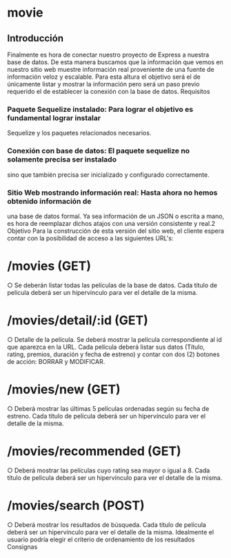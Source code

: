 # movie
## Introducción
Finalmente es hora de conectar nuestro proyecto de Express a nuestra base de datos.
De esta manera buscamos que la información que vemos en nuestro sitio web muestre
información real proveniente de una fuente de información veloz y escalable. Para esta
altura el objetivo será el de únicamente listar y mostrar la información pero será un paso
previo requerido el de establecer la conexión con la base de datos.
Requisitos 
### Paquete Sequelize instalado: Para lograr el objetivo es fundamental lograr instalar
Sequelize y los paquetes relacionados necesarios.
### Conexión con base de datos: El paquete sequelize no solamente precisa ser instalado
sino que también precisa ser inicializado y configurado correctamente.
### Sitio Web mostrando información real: Hasta ahora no hemos obtenido información de
una base de datos formal. Ya sea información de un JSON o escrita a mano, es hora de
reemplazar dichos atajos con una versión consistente y real.2
Objetivo
Para la construcción de esta versión del sitio web, el cliente espera contar con la
posibilidad de acceso a las siguientes URL's:
# /movies (GET)
○ Se deberán listar todas las películas de la base de datos. Cada título de
película deberá ser un hipervínculo para ver el detalle de la misma.
# /movies/detail/:id (GET)
○ Detalle de la película. Se deberá mostrar la película correspondiente al id
que aparezca en la URL. Cada película deberá listar sus datos (Título,
rating, premios, duración y fecha de estreno) y contar con dos (2) botones
de acción: BORRAR y MODIFICAR.
# /movies/new (GET)
○ Deberá mostrar las últimas 5 películas ordenadas según su fecha de
estreno. Cada título de película deberá ser un hipervínculo para ver el
detalle de la misma.
# /movies/recommended (GET)
○ Deberá mostrar las películas cuyo rating sea mayor o igual a 8. Cada título
de película deberá ser un hipervínculo para ver el detalle de la misma.
# /movies/search (POST)
○ Deberá mostrar los resultados de búsqueda. Cada título de película
deberá ser un hipervínculo para ver el detalle de la misma. Idealmente el
usuario podría elegir el criterio de ordenamiento de los resultados
Consignas

